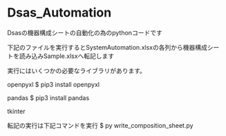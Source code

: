 ﻿# Dsas_Automation


Dsasの機器構成シートの自動化の為のpythonコードです

下記のファイルを実行するとSystemAutomation.xlsxの各列から機器構成シートを読み込みSample.xlsxへ転記します

実行にはいくつかの必要なライブラリがあります。

openpyxl
$ pip3 install openpyxl

pandas
$ pip3 install pandas

tkinter

転記の実行は下記コマンドを実行
$ py write_composition_sheet.py
